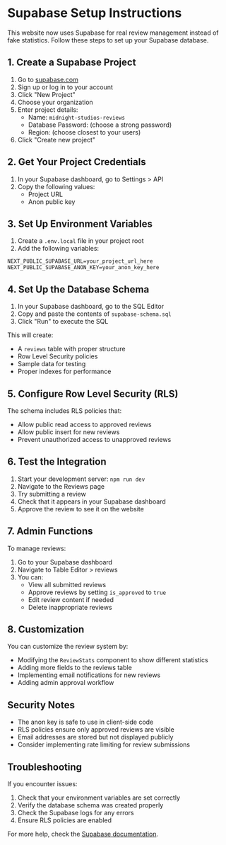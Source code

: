 # Supabase Setup Instructions

This website now uses Supabase for real review management instead of fake statistics. Follow these steps to set up your Supabase database.

## 1. Create a Supabase Project

1. Go to [supabase.com](https://supabase.com)
2. Sign up or log in to your account
3. Click "New Project"
4. Choose your organization
5. Enter project details:
   - Name: `midnight-studios-reviews`
   - Database Password: (choose a strong password)
   - Region: (choose closest to your users)
6. Click "Create new project"

## 2. Get Your Project Credentials

1. In your Supabase dashboard, go to Settings > API
2. Copy the following values:
   - Project URL
   - Anon public key

## 3. Set Up Environment Variables

1. Create a `.env.local` file in your project root
2. Add the following variables:

```env
NEXT_PUBLIC_SUPABASE_URL=your_project_url_here
NEXT_PUBLIC_SUPABASE_ANON_KEY=your_anon_key_here
```

## 4. Set Up the Database Schema

1. In your Supabase dashboard, go to the SQL Editor
2. Copy and paste the contents of `supabase-schema.sql`
3. Click "Run" to execute the SQL

This will create:
- A `reviews` table with proper structure
- Row Level Security policies
- Sample data for testing
- Proper indexes for performance

## 5. Configure Row Level Security (RLS)

The schema includes RLS policies that:
- Allow public read access to approved reviews
- Allow public insert for new reviews
- Prevent unauthorized access to unapproved reviews

## 6. Test the Integration

1. Start your development server: `npm run dev`
2. Navigate to the Reviews page
3. Try submitting a review
4. Check that it appears in your Supabase dashboard
5. Approve the review to see it on the website

## 7. Admin Functions

To manage reviews:
1. Go to your Supabase dashboard
2. Navigate to Table Editor > reviews
3. You can:
   - View all submitted reviews
   - Approve reviews by setting `is_approved` to `true`
   - Edit review content if needed
   - Delete inappropriate reviews

## 8. Customization

You can customize the review system by:
- Modifying the `ReviewStats` component to show different statistics
- Adding more fields to the reviews table
- Implementing email notifications for new reviews
- Adding admin approval workflow

## Security Notes

- The anon key is safe to use in client-side code
- RLS policies ensure only approved reviews are visible
- Email addresses are stored but not displayed publicly
- Consider implementing rate limiting for review submissions

## Troubleshooting

If you encounter issues:
1. Check that your environment variables are set correctly
2. Verify the database schema was created properly
3. Check the Supabase logs for any errors
4. Ensure RLS policies are enabled

For more help, check the [Supabase documentation](https://supabase.com/docs).
